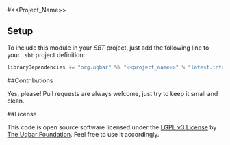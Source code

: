 #﻿<<Project_Name>>

## Setup

To include this module in your *SBT* project, just add the following line to your `.sbt` project definition:

```scala
libraryDependencies += "org.uqbar" %% "<<project_name>>" % "latest.integration"
```


##Contributions

Yes, please! Pull requests are always welcome, just try to keep it small and clean.


##License

This code is open source software licensed under the [LGPL v3 License](https://www.gnu.org/licenses/lgpl.html) by [The Uqbar Foundation](http://www.uqbar-project.org/). Feel free to use it accordingly.